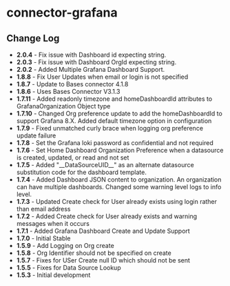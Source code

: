 # connector-grafana

## Change Log
+ **2.0.4**  - Fix issue with Dashboard id expecting string.
+ **2.0.3**  - Fix issue with Dashboard OrgId expecting string.
+ **2.0.2**  - Added Multiple Grafana Dashboard Support.  
+ **1.8.8**  - Fix User Updates when email or login is not specified
+ **1.8.7**  - Update to Bases connector 4.1.8
+ **1.8.6**  - Uses Bases Connector V3.1.3
+ **1.7.11** - Added readonly timezone and homeDashboardId attributes to GrafanaOrganization Object type
+ **1.7.10** - Changed Org preference update to add the homeDashboardId to support Grafana 8.X. Added default timezone option in configuration
+ **1.7.9** - Fixed unmatched curly brace when logging org preference update failure
+ **1.7.8** - Set the Grafana loki password as confidential and not required
+ **1.7.6** - Set Home Dashboard Organization Preference when a datasource is created, updated, or read and not set  
+ **1.7.5** - Added "\_\_DataSourceUID\_\_" as an alternate datasource substitution code for the dashboard template.
+ **1.7.4** - Added Dashboard JSON content to organization. An organization can have multiple dashboards. Changed some warning level logs to info level. 
+ **1.7.3** - Updated Create check for User already exists using login rather than email address 
+ **1.7.2** - Added Create check for User already exists and warning messages when it occurs
+ **1.7.1** - Added Grafana Dashboard Create and Update Support
+ **1.7.0** - Initial Stable 
+ **1.5.9** - Add Logging on Org create
+ **1.5.8** - Org Identifier should not be specified on create
+ **1.5.7** - Fixes for USer Create null ID which should not be sent
+ **1.5.5** - Fixes for Data Source Lookup
+ **1.5.3** - Initial development
